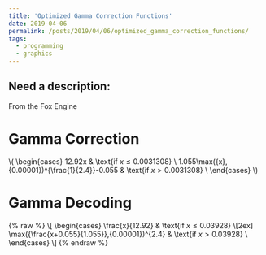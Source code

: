 ```yaml
---
title: 'Optimized Gamma Correction Functions'
date: 2019-04-06
permalink: /posts/2019/04/06/optimized_gamma_correction_functions/
tags:
  - programming
  - graphics
---
```


Need a description:
------
From the Fox Engine

Gamma Correction
======

\\(
\begin{cases}
      12.92x                                         & \text{if $x \le 0.0031308$}   \\
      1.055\max({x},{0.00001})^{\frac{1}{2.4}}-0.055 & \text{if $x >   0.0031308$}   \\
\end{cases}
\\)

Gamma Decoding
======

{% raw %} 
\\[
\begin{cases}
      \frac{x}{12.92}                               & \text{if $x \le 0.03928$}   \\[2ex]
      \max({\frac{x+0.055}{1.055}},{0.00001})^{2.4} & \text{if $x >   0.03928$}   \\
\end{cases}
\\]
{% endraw %} 